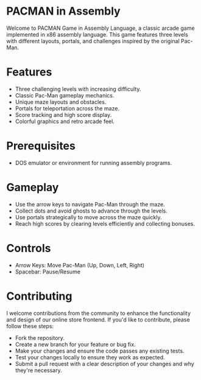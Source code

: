 # PACMAN in Assembly

Welcome to PACMAN Game in Assembly Language, a classic arcade game implemented in x86 assembly language. 
This game features three levels with different layouts, portals, and challenges inspired by the original Pac-Man.

# Features

- Three challenging levels with increasing difficulty.
- Classic Pac-Man gameplay mechanics.
- Unique maze layouts and obstacles.
- Portals for teleportation across the maze.
- Score tracking and high score display.
- Colorful graphics and retro arcade feel.

# Prerequisites

- DOS emulator or environment for running assembly programs.
 
# Gameplay

- Use the arrow keys to navigate Pac-Man through the maze.
- Collect dots and avoid ghosts to advance through the levels.
- Use portals strategically to move across the maze quickly.
- Reach high scores by clearing levels efficiently and collecting bonuses.

# Controls

- Arrow Keys: Move Pac-Man (Up, Down, Left, Right)
- Spacebar: Pause/Resume

# Contributing

I welcome contributions from the community to enhance the functionality and design of our online store frontend. If you'd like to contribute, please follow these steps:

- Fork the repository.
- Create a new branch for your feature or bug fix.
- Make your changes and ensure the code passes any existing tests.
- Test your changes locally to ensure they work as expected.
- Submit a pull request with a clear description of your changes and why they're necessary.
